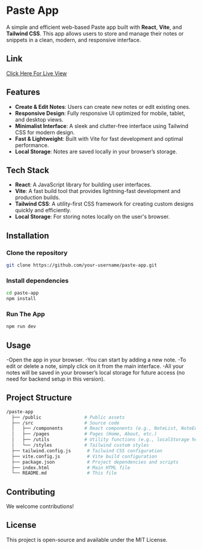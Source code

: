 # Paste App

A simple and efficient web-based Paste app built with **React**, **Vite**, and **Tailwind CSS**. This app allows users to store and manage their notes or snippets in a clean, modern, and responsive interface.

## Link

[Click Here For Live View](http://localhost:5173/)


## Features

- **Create & Edit Notes**: Users can create new notes or edit existing ones.
- **Responsive Design**: Fully responsive UI optimized for mobile, tablet, and desktop views.
- **Minimalist Interface**: A sleek and clutter-free interface using Tailwind CSS for modern design.
- **Fast & Lightweight**: Built with Vite for fast development and optimal performance.
- **Local Storage**: Notes are saved locally in your browser’s storage.

## Tech Stack

- **React**: A JavaScript library for building user interfaces.
- **Vite**: A fast build tool that provides lightning-fast development and production builds.
- **Tailwind CSS**: A utility-first CSS framework for creating custom designs quickly and efficiently.
- **Local Storage**: For storing notes locally on the user's browser.

## Installation

### Clone the repository

```bash
git clone https://github.com/your-username/paste-app.git
```
### Install dependencies

```bash
cd paste-app
npm install
```
### Run The App

```bash
npm run dev
```

## Usage

-Open the app in your browser.
-You can start by adding a new note.
-To edit or delete a note, simply click on it from the main interface.
-All your notes will be saved in your browser’s local storage for future access (no need for backend setup in this version).

## Project Structure

```bash
/paste-app
  ├── /public                # Public assets
  ├── /src                   # Source code
  │   ├── /components        # React components (e.g., NoteList, NoteEditor)
  │   ├── /pages             # Pages (Home, About, etc.)
  │   ├── /utils             # Utility functions (e.g., localStorage helpers)
  │   └── /styles            # Tailwind custom styles
  ├── tailwind.config.js      # Tailwind CSS configuration
  ├── vite.config.js          # Vite build configuration
  ├── package.json            # Project dependencies and scripts
  ├── index.html              # Main HTML file
  └── README.md               # This file
```

## Contributing

We welcome contributions!

## License

This project is open-source and available under the MIT License.


